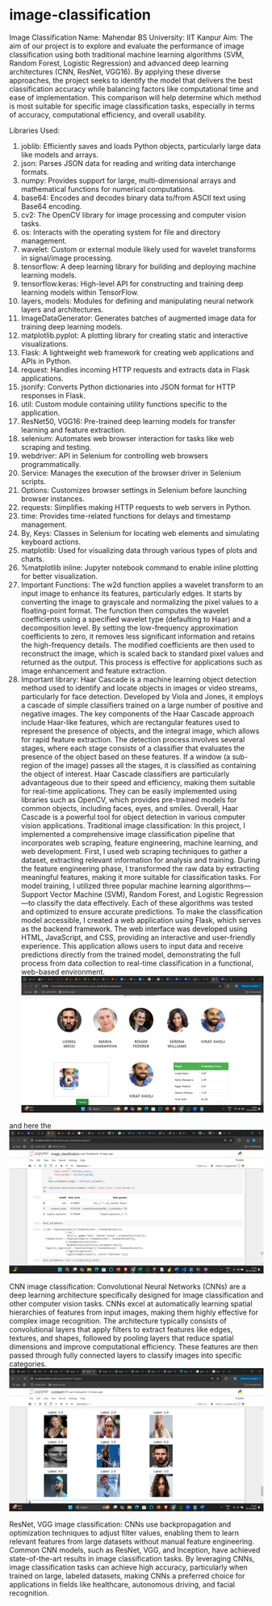 # image-classification
Image Classification
Name: Mahendar BS
University: IIT Kanpur
Aim: The aim of our project is to explore and evaluate the performance of image classification using both traditional machine learning algorithms (SVM, Random Forest, Logistic Regression) and advanced deep learning architectures (CNN, ResNet, VGG16). By applying these diverse approaches, the project seeks to identify the model that delivers the best classification accuracy while balancing factors like computational time and ease of implementation. This comparison will help determine which method is most suitable for specific image classification tasks, especially in terms of accuracy, computational efficiency, and overall usability.

Libraries Used:
1.	joblib: Efficiently saves and loads Python objects, particularly large data like models and arrays.
2.	json: Parses JSON data for reading and writing data interchange formats.
3.	numpy: Provides support for large, multi-dimensional arrays and mathematical functions for numerical computations.
4.	base64: Encodes and decodes binary data to/from ASCII text using Base64 encoding.
5.	cv2: The OpenCV library for image processing and computer vision tasks.
6.	os: Interacts with the operating system for file and directory management.
7.	wavelet: Custom or external module likely used for wavelet transforms in signal/image processing.
8.	tensorflow: A deep learning library for building and deploying machine learning models.
9.	tensorflow.keras: High-level API for constructing and training deep learning models within TensorFlow.
10.	layers, models: Modules for defining and manipulating neural network layers and architectures.
11.	ImageDataGenerator: Generates batches of augmented image data for training deep learning models.
12.	matplotlib.pyplot: A plotting library for creating static and interactive visualizations.
13.	Flask: A lightweight web framework for creating web applications and APIs in Python.
14.	request: Handles incoming HTTP requests and extracts data in Flask applications.
15.	jsonify: Converts Python dictionaries into JSON format for HTTP responses in Flask.
16.	util: Custom module containing utility functions specific to the application.
17.	ResNet50, VGG16: Pre-trained deep learning models for transfer learning and feature extraction.
18.	selenium: Automates web browser interaction for tasks like web scraping and testing.
19.	webdriver: API in Selenium for controlling web browsers programmatically.
20.	Service: Manages the execution of the browser driver in Selenium scripts.
21.	Options: Customizes browser settings in Selenium before launching browser instances.
22.	requests: Simplifies making HTTP requests to web servers in Python.
23.	time: Provides time-related functions for delays and timestamp management.
24.	By, Keys: Classes in Selenium for locating web elements and simulating keyboard actions.
25.	matplotlib: Used for visualizing data through various types of plots and charts.
26.	%matplotlib inline: Jupyter notebook command to enable inline plotting for better visualization.
1.	Important Functions: The w2d function applies a wavelet transform to an input image to enhance its features, particularly edges. It starts by converting the image to grayscale and normalizing the pixel values to a floating-point format. The function then computes the wavelet coefficients using a specified wavelet type (defaulting to Haar) and a decomposition level. By setting the low-frequency approximation coefficients to zero, it removes less significant information and retains the high-frequency details. The modified coefficients are then used to reconstruct the image, which is scaled back to standard pixel values and returned as the output. This process is effective for applications such as image enhancement and feature extraction.
2.	Important library: Haar Cascade is a machine learning object detection method used to identify and locate objects in images or video streams, particularly for face detection. Developed by Viola and Jones, it employs a cascade of simple classifiers trained on a large number of positive and negative images. The key components of the Haar Cascade approach include Haar-like features, which are rectangular features used to represent the presence of objects, and the integral image, which allows for rapid feature extraction.
The detection process involves several stages, where each stage consists of a classifier that evaluates the presence of the object based on these features. If a window (a sub-region of the image) passes all the stages, it is classified as containing the object of interest. Haar Cascade classifiers are particularly advantageous due to their speed and efficiency, making them suitable for real-time applications. They can be easily implemented using libraries such as OpenCV, which provides pre-trained models for common objects, including faces, eyes, and smiles. Overall, Haar Cascade is a powerful tool for object detection in various computer vision applications.
Traditional  image classification: In this project, I implemented a comprehensive image classification pipeline that incorporates web scraping, feature engineering, machine learning, and web development. First, I used web scraping techniques to gather a dataset, extracting relevant information for analysis and training. During the feature engineering phase, I transformed the raw data by extracting meaningful features, making it more suitable for classification tasks. For model training, I utilized three popular machine learning algorithms—Support Vector Machine (SVM), Random Forest, and Logistic Regression—to classify the data effectively. Each of these algorithms was tested and optimized to ensure accurate predictions.
To make the classification model accessible, I created a web application using Flask, which serves as the backend framework. The web interface was developed using HTML, JavaScript, and CSS, providing an interactive and user-friendly experience. This application allows users to input data and receive predictions directly from the trained model, demonstrating the full process from data collection to real-time classification in a functional, web-based environment.
![by traditional way](https://github.com/MAHENDAR33/image-classification/blob/main/Screenshot%20(261).png)

and here the ![best model comparision](https://github.com/MAHENDAR33/image-classification/blob/main/Screenshot%20(266).png)


CNN image classification: Convolutional Neural Networks (CNNs) are a deep learning architecture specifically designed for image classification and other computer vision tasks. CNNs excel at automatically learning spatial hierarchies of features from input images, making them highly effective for complex image recognition. The architecture typically consists of convolutional layers that apply filters to extract features like edges, textures, and shapes, followed by pooling layers that reduce spatial dimensions and improve computational efficiency. These features are then passed through fully connected layers to classify images into specific categories.
![image classification by CNN](https://github.com/MAHENDAR33/image-classification/blob/main/Screenshot%20(262).png)

ResNet, VGG image classification: CNNs use backpropagation and optimization techniques to adjust filter values, enabling them to learn relevant features from large datasets without manual feature engineering. Common CNN models, such as ResNet, VGG, and Inception, have achieved state-of-the-art results in image classification tasks. By leveraging CNNs, image classification tasks can achieve high accuracy, particularly when trained on large, labeled datasets, making CNNs a preferred choice for applications in fields like healthcare, autonomous driving, and facial recognition.
